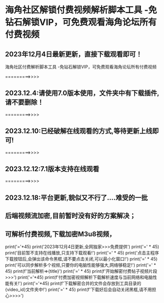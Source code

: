 # 海角社区解锁付费视频解析脚本工具 -免钻石解锁VIP，可免费观看海角论坛所有付费视频

## 2023年12月4日最新更新，直接下载观看即可！

海角社区付费解析脚本工具 -免钻石解锁VIP，可免费观看海角论坛所有付费视频

=========>>>>
## 2023.12.4:请使用7.0版本使用，文件夹中有下载插件,请不要删除！
=========>>>>
## 2023.12.10:已经破解在线观看的方式,等待更新上线即可!
=========>>>>
## 2023.12.12:7.1版本支持在线观看
=========>>>>
## 2023.12.18:平台更新,貌似又不行了....难受的一批
## 后端视频流加密,目前暂时没有好的方案解决；



## 可解析付费视频,下载加密M3u8视频，

print('='*45)
print('2023年12月4日更新,全网独家>>>免费提供')
print('=' * 45)
print('目前暂不支持在线播放,只支持下载观看!')
print('=' * 45)
print('点击主程序下载按钮后,会弹出该命令黑框,请不要点击关闭,可以最小化窗口!')
print('=' * 45)
print('可以同步解析多个视频,只要你的电脑性能够强大,网络够稳定!')
print('=' * 45)
print(f'当前解析=>{title}')
print('=' * 45)
print(f'开始解密付费帖子视频片段>>>')
print('='*45)
print(f'付费加密视频解析下载解析速度与当前网络和电脑性能有关!')
print('='*45)
print(f'下载解密合并的文件会存放到工具目录的{video_id}文件夹中!')
print('=' * 45)
print(f'下载好后会自动关闭黑框,请不用担心>>>>')
